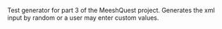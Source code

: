 Test generator for part 3 of the MeeshQuest project. Generates the xml input by random or a user may enter custom values.